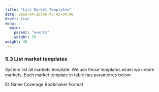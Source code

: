 ```yaml
---
title: "List Market Templates"
date: 2019-04-26T06:45:43-04:00
draft: true
menu:
  main:
    parent: "events"
    weight: 30
weight: 30
---
```


### 5.3 List market templates

System list all markets template. We use those templates when we create markets. Each market template in table has parametres below:

ID
Name
Coverage
Bookmaker
Format
